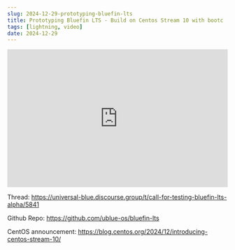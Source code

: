 ```yaml
---
slug: 2024-12-29-prototyping-bluefin-lts
title: Prototyping Bluefin LTS - Build on Centos Stream 10 with bootc
tags: [lightning, video]
date: 2024-12-29
---
```


<iframe width="100%" height="315" src="https://www.youtube.com/embed/kFPqsK9lNPc?si=kcleS10A1RMsutA1" title="YouTube video player" frameborder="0" allow="accelerometer; autoplay; clipboard-write; encrypted-media; gyroscope; picture-in-picture; web-share" referrerpolicy="strict-origin-when-cross-origin" allowfullscreen></iframe>

<!-- truncate -->

Thread: https://universal-blue.discourse.group/t/call-for-testing-bluefin-lts-alpha/5841

Github Repo: https://github.com/ublue-os/bluefin-lts

CentOS announcement: https://blog.centos.org/2024/12/introducing-centos-stream-10/